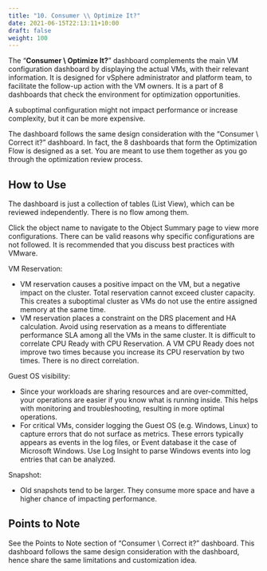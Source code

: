 ```yaml
---
title: "10. Consumer \\ Optimize It?"
date: 2021-06-15T22:13:11+10:00
draft: false
weight: 100
---
```


The “**Consumer \ Optimize It?**” dashboard complements the main VM configuration dashboard by displaying the actual VMs, with their relevant information. It is designed for vSphere administrator and platform team, to facilitate the follow-up action with the VM owners. It is a part of 8 dashboards that check the environment for optimization opportunities. 

A suboptimal configuration might not impact performance or increase complexity, but it can be more expensive.

The dashboard follows the same design consideration with the “Consumer \ Correct it?” dashboard. In fact, the 8 dashboards that form the Optimization Flow is designed as a set. You are meant to use them together as you go through the optimization review process. 

## How to Use

The dashboard is just a collection of tables (List View), which can be reviewed independently. There is no flow among them.

Click the object name to navigate to the Object Summary page to view more configurations. There can be valid reasons why specific configurations are not followed. It is recommended that you discuss best practices with VMware.

VM Reservation: 
- VM reservation causes a positive impact on the VM, but a negative impact on the cluster. Total reservation cannot exceed cluster capacity. This creates a suboptimal cluster as VMs do not use the entire assigned memory at the same time.
- VM reservation places a constraint on the DRS placement and HA calculation. Avoid using reservation as a means to differentiate performance SLA among all the VMs in the same cluster. It is difficult to correlate CPU Ready with CPU Reservation. A VM CPU Ready does not improve two times because you increase its CPU reservation by two times. There is no direct correlation.

Guest OS visibility: 
- Since your workloads are sharing resources and are over-committed, your operations are easier if you know what is running inside. This helps with monitoring and troubleshooting, resulting in more optimal operations.
- For critical VMs, consider logging the Guest OS (e.g. Windows, Linux) to capture errors that do not surface as metrics. These errors typically appears as events in the log files, or Event database it the case of Microsoft Windows. Use Log Insight to parse Windows events into log entries that can be analyzed.

Snapshot: 
- Old snapshots tend to be larger. They consume more space and have a higher chance of impacting performance.

## Points to Note

See the Points to Note section of “Consumer \ Correct it?” dashboard. This dashboard follows the same design consideration with the dashboard, hence share the same limitations and customization idea.
